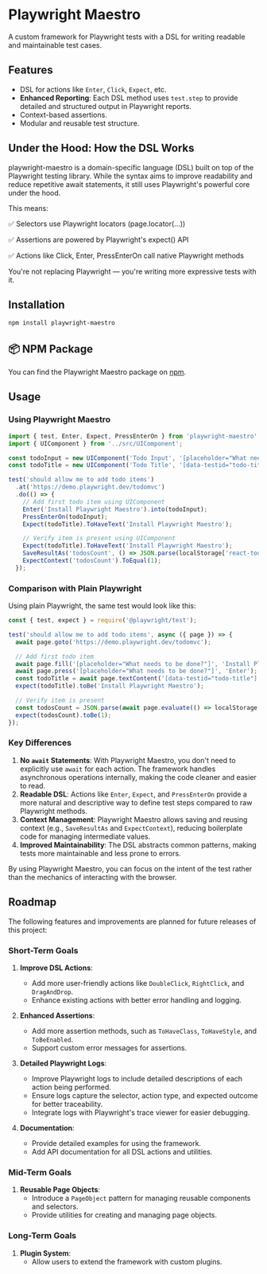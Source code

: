 # Playwright Maestro

A custom framework for Playwright tests with a DSL for writing readable and maintainable test cases.

## Features
- DSL for actions like `Enter`, `Click`, `Expect`, etc.
- **Enhanced Reporting**: Each DSL method uses `test.step` to provide detailed and structured output in Playwright reports.
- Context-based assertions.
- Modular and reusable test structure.


## Under the Hood: How the DSL Works
playwright-maestro is a domain-specific language (DSL) built on top of the Playwright testing library. While the syntax aims to improve readability and reduce repetitive await statements, it still uses Playwright's powerful core under the hood.

This means:

✅ Selectors use Playwright locators (page.locator(...))

✅ Assertions are powered by Playwright's expect() API

✅ Actions like Click, Enter, PressEnterOn call native Playwright methods

You're not replacing Playwright — you're writing more expressive tests with it.

## Installation
```bash
npm install playwright-maestro
```

## 📦 NPM Package

You can find the Playwright Maestro package on [npm](https://www.npmjs.com/package/playwright-maestro).

## Usage

### Using Playwright Maestro

```typescript
import { test, Enter, Expect, PressEnterOn } from 'playwright-maestro';
import { UIComponent } from '../src/UIComponent';

const todoInput = new UIComponent('Todo Input', '[placeholder="What needs to be done?"]');
const todoTitle = new UIComponent('Todo Title', '[data-testid="todo-title"]');

test('should allow me to add todo items')
  .at('https://demo.playwright.dev/todomvc')
  .do(() => {
    // Add first todo item using UIComponent
    Enter('Install Playwright Maestro').into(todoInput);
    PressEnterOn(todoInput);
    Expect(todoTitle).ToHaveText('Install Playwright Maestro');

    // Verify item is present using UIComponent
    Expect(todoTitle).ToHaveText('Install Playwright Maestro');
    SaveResultAs('todosCount', () => JSON.parse(localStorage['react-todos']).length);
    ExpectContext('todosCount').ToEqual(1);
  });
```

### Comparison with Plain Playwright

Using plain Playwright, the same test would look like this:

```javascript
const { test, expect } = require('@playwright/test');

test('should allow me to add todo items', async ({ page }) => {
  await page.goto('https://demo.playwright.dev/todomvc');

  // Add first todo item
  await page.fill('[placeholder="What needs to be done?"]', 'Install Playwright Maestro');
  await page.press('[placeholder="What needs to be done?"]', 'Enter');
  const todoTitle = await page.textContent('[data-testid="todo-title"]');
  expect(todoTitle).toBe('Install Playwright Maestro');

  // Verify item is present
  const todosCount = JSON.parse(await page.evaluate(() => localStorage['react-todos'])).length;
  expect(todosCount).toBe(1);
});
```

### Key Differences

1. **No `await` Statements**: With Playwright Maestro, you don't need to explicitly use `await` for each action. The framework handles asynchronous operations internally, making the code cleaner and easier to read.
2. **Readable DSL**: Actions like `Enter`, `Expect`, and `PressEnterOn` provide a more natural and descriptive way to define test steps compared to raw Playwright methods.
3. **Context Management**: Playwright Maestro allows saving and reusing context (e.g., `SaveResultAs` and `ExpectContext`), reducing boilerplate code for managing intermediate values.
4. **Improved Maintainability**: The DSL abstracts common patterns, making tests more maintainable and less prone to errors.

By using Playwright Maestro, you can focus on the intent of the test rather than the mechanics of interacting with the browser.

## Roadmap

The following features and improvements are planned for future releases of this project:

### Short-Term Goals
1. **Improve DSL Actions**:
   - Add more user-friendly actions like `DoubleClick`, `RightClick`, and `DragAndDrop`.
   - Enhance existing actions with better error handling and logging.

2. **Enhanced Assertions**:
   - Add more assertion methods, such as `ToHaveClass`, `ToHaveStyle`, and `ToBeEnabled`.
   - Support custom error messages for assertions.

3. **Detailed Playwright Logs**:
   - Improve Playwright logs to include detailed descriptions of each action being performed.
   - Ensure logs capture the selector, action type, and expected outcome for better traceability.
   - Integrate logs with Playwright's trace viewer for easier debugging.

4. **Documentation**:
   - Provide detailed examples for using the framework.
   - Add API documentation for all DSL actions and utilities.

### Mid-Term Goals
1. **Reusable Page Objects**:
   - Introduce a `PageObject` pattern for managing reusable components and selectors.
   - Provide utilities for creating and managing page objects.


### Long-Term Goals
1. **Plugin System**:
   - Allow users to extend the framework with custom plugins.

